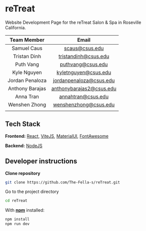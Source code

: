 # reTreat
Website Development Page for the reTreat Salon &amp; Spa in Roseville California.

|   Team Member   |          Email          |
| :-------------: | :---------------------: |
|   Samuel Caus   |    scaus@csus.edu       |
|  Tristan Dinh   | tristandinh@csus.edu    |
|    Puth Vang    |    puthvang@csus.edu    |
|   Kyle Nguyen   |  kyletnguyen@csus.edu   |
| Jordan Penaloza | jordanpenaloza@csus.edu |
| Anthony Barajas |anthonybarajas2@csus.edu |
|    Anna Tran    |  annahtran@csus.edu     |
|  Wenshen Zhong  |  wenshenzhong@csus.edu  |
|                 |                         |

## Tech Stack
**Frontend:** [React](https://reactjs.org), [ViteJS](https://vitejs.dev/), [MaterialUI](https://mui.com/material-ui/), [FontAwesome](https://fontawesome.com/)

**Backend:** [NodeJS](https://nodejs.org/en)

## Developer instructions
**Clone repository**
```bash
git clone https://github.com/The-Fella-s/reTreat.git
```

Go to the project directory
```bash
cd reTreat
```

With **[npm](https://www.npmjs.com/)** installed:

```bash
npm install
npm run dev
```
